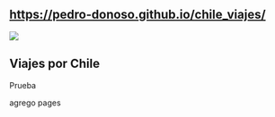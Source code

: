 ## https://pedro-donoso.github.io/chile_viajes/

![](https://user-images.githubusercontent.com/68760595/128656779-20ff6708-0799-43b5-9aa9-a54697b1ad82.PNG)

## Viajes por Chile

Prueba

agrego pages
